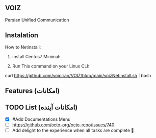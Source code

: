 ## VOIZ
 Persian Unified Communication 

## Instalation
How to  Netinstall:
1. install Centos7 Minimal:

2. Run This command on your Linux CLI:

curl https://github.com/voipiran/VOIZ/blob/main/voizNetinstall.sh | bash

## Features (امکانات)


## TODO List (امکانات آینده)
- [x] #Add Documentations Menu
- [ ] https://github.com/octo-org/octo-repo/issues/740
- [ ] Add delight to the experience when all tasks are complete :tada:
